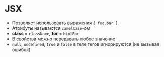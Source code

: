 # JSX

* Позволяет использовать выражения `{ foo.bar }`
* Атрибуты называются `camelCase`-ом
* **class** = `className`, **for** = `htmlFor`
* В свойства можно передавать любое значение
* `null`, `undefined`, `true` и `false` в теле тегов игнорируются (не вызывая ошибок)